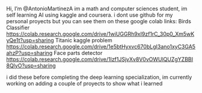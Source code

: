 Hi, I’m @AntonioMartinezA im a math and computer sciences student, im self learning AI using kaggle and coursera.
i dont use github for my personal proyects but you can see them on these google colab links:
Birds Classifier https://colab.research.google.com/drive/1wiUGGRh9xI9zf1rC_30p0_Xm5wKyQe1t?usp=sharing
Titanic kaggle problem https://colab.research.google.com/drive/1e5btHyxvc670bLgI3ano1xyC3GA5ahzP?usp=sharing
Face parts detector https://colab.research.google.com/drive/1lzf1JSjvXv8V0vOWUlQUZgYZBBI8QlyO?usp=sharing

i did these before completing the deep learning specialization, im currently working on adding a couple of proyects to show what i learned

